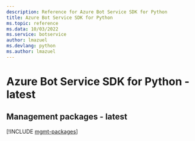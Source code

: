 ```yaml
---
description: Reference for Azure Bot Service SDK for Python
title: Azure Bot Service SDK for Python
ms.topic: reference
ms.data: 10/03/2022
ms.service: botservice
author: lmazuel
ms.devlang: python
ms.author: lmazuel
---
```

# Azure Bot Service SDK for Python - latest

## Management packages - latest
[!INCLUDE [mgmt-packages](bot-service-mgmt-index.md)]